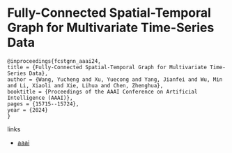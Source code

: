 # Fully-Connected Spatial-Temporal Graph for Multivariate Time-Series Data

```
@inproceedings{fcstgnn_aaai24,
title = {Fully-Connected Spatial-Temporal Graph for Multivariate Time-Series Data},
author = {Wang, Yucheng and Xu, Yuecong and Yang, Jianfei and Wu, Min and Li, Xiaoli and Xie, Lihua and Chen, Zhenghua},
booktitle = {Proceedings of the AAAI Conference on Artificial Intelligence (AAAI)},
pages = {15715--15724},
year = {2024}
}
```

links
- [aaai](https://ojs.aaai.org/index.php/AAAI/article/view/29500)
